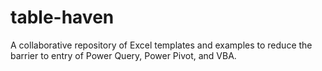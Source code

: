 # table-haven
A collaborative repository of Excel templates and examples to reduce the barrier to entry of Power Query, Power Pivot, and VBA.
